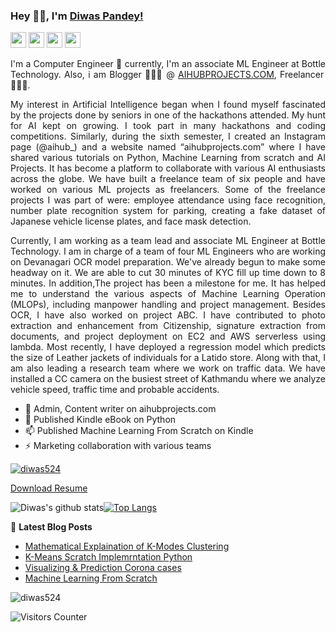 ### Hey 👋🏽, I'm [Diwas Pandey!](https://diwaspandey.com.np) 

<p>
    <a href="mailto:diwaspandey524@gmail.com"><img src="https://img.shields.io/badge/Email-%23E4405F.svg?&style=for-the-badge&logo=gmail&logoColor=white" height=25></a> <a href="https://www.instagram.com/aihub_/"><img src="https://img.shields.io/badge/instagram-%23E4405F.svg?&style=for-the-badge&logo=instagram&logoColor=white" height=25></a>  
  <a href="https://www.linkedin.com/in/diwas524"><img src="https://img.shields.io/badge/linkedin-%230077B5.svg?&style=for-the-badge&logo=linkedin&logoColor=white" height=25></a>
  <a href="https://www.instagram.com/diwas_4p"><img src="https://img.shields.io/badge/instagram-%23E4405F.svg?&style=for-the-badge&logo=instagram&logoColor=white" height=25></a>  

</p>

<div style="text-align: justify">
      

I'm  a Computer Engineer 🚀 currently, I'm an associate ML Engineer at Bottle Technology. Also, i am Blogger 🙍🏽‍♂️ @ [AIHUBPROJECTS.COM](https://aihubprojects.com), Freelancer 👨🏽‍💻.

My interest in Artificial Intelligence began when I found myself fascinated by the projects done by seniors in one of the hackathons attended. My hunt for AI kept on growing. I took part in many hackathons and coding competitions. Similarly, during the sixth semester, I created an Instagram page (@aihub_) and a website named “aihubprojects.com” where I have shared various tutorials on Python, Machine Learning from scratch and AI Projects. It has become a platform to collaborate with various AI enthusiasts across the globe. We have built a freelance team of six people and have worked on various ML projects as freelancers. Some of the freelance projects I was part of were: employee attendance using face recognition, number plate recognition system for parking, creating a fake dataset of Japanese vehicle license plates, and face mask detection.

Currently, I am working as a team lead and associate ML Engineer at Bottle Technology. I am in charge of a team of four ML Engineers who are working on Devanagari OCR model preparation. We've already begun to make some headway on it. We are able to cut 30 minutes of  KYC fill up time down to 8 minutes. In addition,The project has been a milestone for me. It has helped me to understand the various aspects of Machine Learning Operation (MLOPs), including manpower handling and project management. Besides OCR, I have also worked on project ABC. I have contributed to photo extraction and enhancement from Citizenship, signature extraction from documents, and project deployment on EC2 and AWS serverless using lambda. Most recently, I have deployed a regression model which predicts the size of Leather jackets of individuals for a Latido store. Along with that, I am also leading a research team where we work on traffic data. We have installed a CC camera on the busiest street of Kathmandu where we analyze vehicle speed, traffic time and probable accidents. 
  
  </div>

- 🔭 Admin, Content writer on aihubprojects.com
- 🌱 Published Kindle eBook on Python
- 📫 Published Machine Learning From Scratch on Kindle
- ⚡  Marketing collaboration with various teams

<p align="left"> <a href="https://github.com/ryo-ma/github-profile-trophy"><img src="https://github-profile-trophy.vercel.app/?username=diwas524" alt="diwas524" /></a> </p>

[Download Resume](https://diwaspandey.com.np)

![Diwas's github stats](https://github-readme-stats.vercel.app/api?username=Diwas524&count_private=true&show_icons=true&theme=dark)<a href="https://github.com/diwas524">[![Top Langs](https://github-readme-stats.vercel.app/api/top-langs/?username=diwas524&layout=compact&theme=dark)](https://github.com/diwas524)</a>
  


📕 **Latest Blog Posts**
<!-- BLOG-POST-LIST:START -->
- [Mathematical Explaination of K-Modes Clustering ](https://aihubprojects.com/k-modes-clustering-algorithm-mathematical-scratch-implementation/)
- [K-Means Scratch Implemrntation Python](https://aihubprojects.com/k-means-clustering-from-scratch-python/)
- [Visualizing & Prediction Corona cases](https://aihubprojects.com/visualizing-predicting-corona-cases/)
- [Machine Learning From Scratch](https://aihubprojects.com/machine-learning-from-scratch-python/)
<!-- BLOG-POST-LIST:END -->

<p><img align="center" src="https://github-readme-streak-stats.herokuapp.com/?user=diwas524&" alt="diwas524" /></p>

 <img src="https://visitor-badge.glitch.me/badge?page_id=Diwas524.Diwas524" alt="Visitors Counter">
